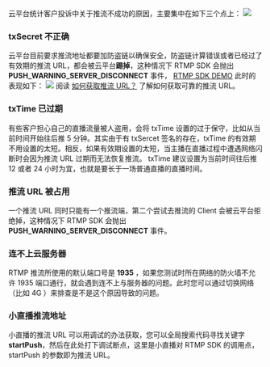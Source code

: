 云平台统计客户投诉中关于推流不成功的原因，主要集中在如下三个点上：
![](http://imgcache.tce.fsphere.cn/static/mc.qcloudimg.com/static/img/b7f0fb7d7115c87e2748ada5fdaf971b/image.png)
### txSecret 不正确
云平台目前要求推流地址都要加防盗链以确保安全，防盗链计算错误或者已经过了有效期的推流 URL，都会被云平台**踢掉**，这种情况下 RTMP SDK 会抛出 **PUSH_WARNING_SERVER_DISCONNECT** 事件， [RTMP SDK DEMO](http://tce.fsphere.cn/document/product/454/6555) 此时的表现如下：
![](http://imgcache.tce.fsphere.cn/static/mc.qcloudimg.com/static/img/83e5c2dce6707f5c0c5e6dfc8fc548e5/image.png)
阅读 [如何获取推流 URL？](http://tce.fsphere.cn/document/product/454/7915) 了解如何获取可靠的推流 URL。

### txTime 已过期
有些客户担心自己的直播流量被人盗用，会将 txTime 设置的过于保守，比如从当前时间开始往后推 5 分钟。其实由于有 txSercet 签名的存在，txTime 的有效期不用设置的太短。相反，如果有效期设置的太短，当主播在直播过程中遭遇网络闪断时会因为推流 URL 过期而无法恢复推流。
txTime 建议设置为当前时间往后推 12 或者 24 小时为宜，也就是要长于一场普通直播的直播时间。

### 推流 URL 被占用
一个推流 URL 同时只能有一个推流端，第二个尝试去推流的 Client 会被云平台拒绝掉，这种情况下 RTMP SDK 会抛出 **PUSH_WARNING_SERVER_DISCONNECT** 事件。

### 连不上云服务器
RTMP 推流所使用的默认端口号是 **1935** ，如果您测试时所在网络的防火墙不允许 1935 端口通行，就会遇到连不上与服务器的问题。此时您可以通过切换网络（比如 4G ）来排查是不是这个原因导致的问题。

### 小直播推流地址
小直播的推流 URL 可以用调试的办法获取，您可以全局搜索代码寻找关键字 **startPush**，然后在此处打下调试断点，这里是小直播对 RTMP SDK 的调用点，startPush 的参数即为推流 URL。




